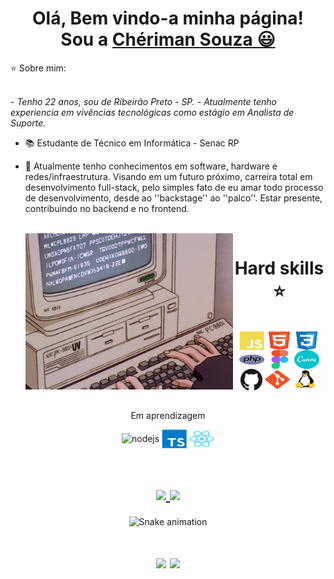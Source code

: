 
<div>
  
  <h1 align="center">
     Olá,  Bem vindo-a minha página!<br> Sou a 
      <a href="https://www.linkedin.com/in/edududuribeiro/](https://www.linkedin.com/in/ch%C3%A9riman-souza-/">Chériman Souza 😃️</a>
  </h1>
  ⭐️ Sobre mim:
<p>
  <br>
  <em>
      - Tenho 22 anos, sou de Ribeirão Preto - SP. 
      - Atualmente tenho experiencia em vivências tecnológicas como estágio em Analista de Suporte.
    
  </em>
</p>
  
- 📚 Estudante de Técnico em Informática - Senac RP 
- 🌱  Atualmente tenho conhecimentos em software, hardware e redes/infraestrutura. Visando em um futuro próximo, carreira total em desenvolvimento full-stack, pelo simples fato de eu amar todo processo de desenvolvimento, desde ao ''backstage'' ao ''palco''. Estar presente, contribuindo no backend e no frontend. 


   <div style="display: inline_block"><br>
    <img align="left" height="250" alt="coding-time" src="download.gif">
      <h1 align="center">Hard skills ⭐️  </h1>

<div align="center" valign="top"><br>

  <img align="center" alt="Js" height="30" width="40" src="https://raw.githubusercontent.com/devicons/devicon/master/icons/javascript/javascript-plain.svg">
  <img align="center" alt="HTML" height="30" width="40" src="https://raw.githubusercontent.com/devicons/devicon/master/icons/html5/html5-original.svg">
  <img align="center" alt="CSS" height="30" width="40" src="https://raw.githubusercontent.com/devicons/devicon/master/icons/css3/css3-original.svg">
  <img align="center" alt="php" height="30" width="40" src="https://raw.githubusercontent.com/devicons/devicon/master/icons/php/php-original.svg">
   <img align="center" alt="figma" height="30" width="40" src="https://raw.githubusercontent.com/devicons/devicon/master/icons/figma/figma-original.svg">
   <img align="center" alt="canva" height="30" width="40" src="https://raw.githubusercontent.com/devicons/devicon/master/icons/canva/canva-original.svg">
  <img align="center" alt="github" height="35" width="35" src="GitHub.png">
    <img align="center" alt="git" height="30" width="40" src="https://raw.githubusercontent.com/devicons/devicon/master/icons/git/git-original.svg">
  <img align="center" alt="linux" height="30" width="40" src="https://raw.githubusercontent.com/devicons/devicon/master/icons/linux/linux-original.svg">
  <br> 
  </br>
  <p> Em aprendizagem </p>
  <img align="center" alt="nodejs" height="30" width="40" src="https://cdn.worldvectorlogo.com/logos/nodejs-icon.svg">
  <img align="center" alt="Js" height="30" width="40" src="https://raw.githubusercontent.com/devicons/devicon/master/icons/typescript/typescript-plain.svg">
    <img align="center" alt="React" height="30" width="40" src="https://raw.githubusercontent.com/devicons/devicon/master/icons/react/react-original.svg">


</div><br>
    
<h1>
<div align="center">
  <a href="https://github.com/crsouza993">
    <img height="150em" src="https://github-readme-stats.vercel.app/api?username=crsouza993&count_private=true&include_all_commits=true&show_icons=true&theme=dracula&hide_border=false&show_owner=true"/>
    <img height="150em" src="https://github-readme-stats.vercel.app/api/top-langs/?username=crsouza993&theme=dracula&hide_border=false&&layout=compact"/>
  </a>
</div>
</h1>

<div align="center">

  ![Snake animation](https://github.com/danielbped/danielbped/blob/output/github-contribution-grid-snake.svg)
  
</div>

<h1>
<div align="center">
 
  <a href="https://www.linkedin.com/in/edududuribeiro/](https://www.linkedin.com/in/ch%C3%A9riman-souza-/)" target="_blank"><img src="https://img.shields.io/badge/-LinkedIn-%230077B5?style=for-the-badge&logo=linkedin&logoColor=white" target="_blank"></a> 
  <a href="mailto: crsouza994@gmail.com"><img src="https://img.shields.io/badge/-Gmail-%23333?style=for-the-badge&logo=gmail&logoColor=white" target="_blank"></a>
</div>
</h1>
